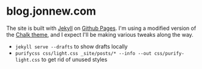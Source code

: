 # blog.jonnew.com

The site is built with [Jekyll](https://jekyllrb.com) on [Github Pages](https://pages.github.com/). I'm using a modified version of the [Chalk theme](https://github.com/nielsenramon/chalk), and I expect I'll be making various tweaks along the way.

- `jekyll serve --drafts` to show drafts locally
- `purifycss css/light.css _site/posts/* --info --out css/purify-light.css` to get rid of unused styles
